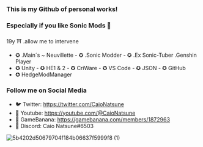 ### This is my Github of personal works! 
### Especially if you like Sonic Mods 🌆
19y ⛩ .allow me to intervene 
- ✪ .Main´s ~ Neuvillette - ✪ .Sonic Modder - ✪ .Ex Sonic-Tuber .Genshin Player
- ✪ Unity  - ✪ HE1 & 2 - ✪ CriWare - ✪ VS Code - ✪ JSON - ✪ GitHub
- ✪ HedgeModManager

### Follow me on Social Media
- 🐦 Twitter: https://twitter.com/CaioNatsune
- 🔺 Youtube: https://youtube.com/@CaioNatsune
- 🍌 GameBanana: https://gamebanana.com/members/1872963
- 🎴 Discord: Caio Natsune#6503

![5b4202d50679704f184b06637f5999f8 (1)](https://github.com/SonicSpace/SonicSpace/assets/88670125/ef3e7ed1-89c0-4cf2-a2f8-3a2cc82ba76a)
<!--
**SonicSpace/SonicSpace** is a ✨ _special_ ✨ repository because its `README.md` (this file) appears on your GitHub profile.

Here are some ideas to get you started:

- 🔭 I’m currently working on ...
- 🌱 I’m currently learning ...
- 👯 I’m looking to collaborate on ...
- 🤔 I’m looking for help with ...
- 💬 Ask me about ...
- 📫 How to reach me: ...
- 😄 Pronouns: ...
- ⚡ Fun fact: ...
-->
